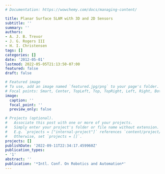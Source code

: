 ```yaml
---
# Documentation: https://wowchemy.com/docs/managing-content/

title: Planar Surface SLAM with 3D and 2D Sensors
subtitle: ''
summary: ''
authors:
- A. J. B. Trevor
- J. G. Rogers III
- H. I. Christensen
tags: []
categories: []
date: '2012-05-01'
lastmod: 2022-05-05T21:13:50-07:00
featured: false
draft: false

# Featured image
# To use, add an image named `featured.jpg/png` to your page's folder.
# Focal points: Smart, Center, TopLeft, Top, TopRight, Left, Right, BottomLeft, Bottom, BottomRight.
image:
  caption: ''
  focal_point: ''
  preview_only: false

# Projects (optional).
#   Associate this post with one or more of your projects.
#   Simply enter your project's folder or file name without extension.
#   E.g. `projects = ["internal-project"]` references `content/project/deep-learning/index.md`.
#   Otherwise, set `projects = []`.
projects: []
publishDate: '2022-09-11T22:34:17.459960Z'
publication_types:
- '1'
abstract: ''
publication: '*Intl. Conf. On Robotics and Automation*'
---
```

